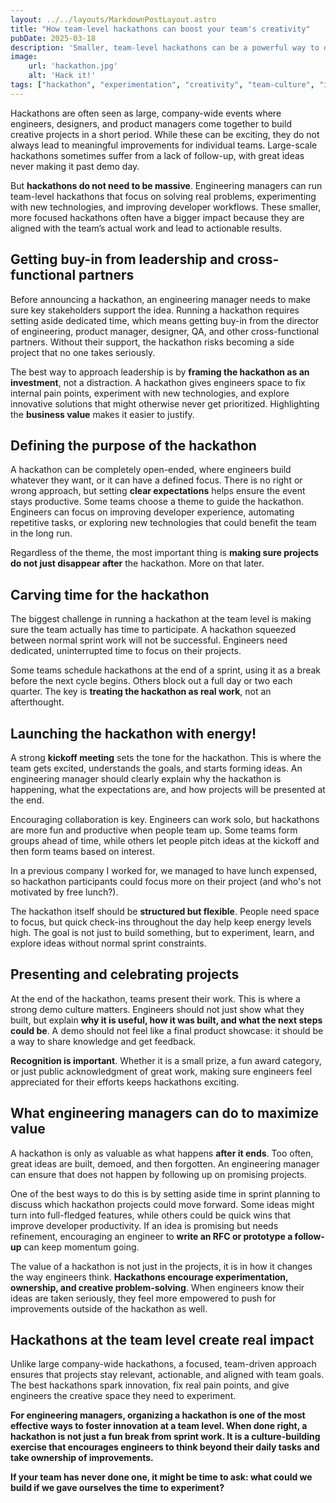 ```yaml
---
layout: ../../layouts/MarkdownPostLayout.astro
title: "How team-level hackathons can boost your team's creativity"
pubDate: 2025-03-18
description: 'Smaller, team-level hackathons can be a powerful way to drive innovation, solve real problems, and strengthen collaboration within your engineering teams.'
image:
    url: 'hackathon.jpg'
    alt: 'Hack it!'
tags: ["hackathon", "experimentation", "creativity", "team-culture", "innovation", "collaboration", "developer-experience", "ownership", "process-improvement", "autonomy", "engagement", "technical-debt"]
---
```

Hackathons are often seen as large, company-wide events where engineers, designers, and product managers come together to build creative projects in a short period. While these can be exciting, they do not always lead to meaningful improvements for individual teams. Large-scale hackathons sometimes suffer from a lack of follow-up, with great ideas never making it past demo day.

But **hackathons do not need to be massive**. Engineering managers can run team-level hackathons that focus on solving real problems, experimenting with new technologies, and improving developer workflows. These smaller, more focused hackathons often have a bigger impact because they are aligned with the team’s actual work and lead to actionable results.

## Getting buy-in from leadership and cross-functional partners

Before announcing a hackathon, an engineering manager needs to make sure key stakeholders support the idea. Running a hackathon requires setting aside dedicated time, which means getting buy-in from the director of engineering, product manager, designer, QA, and other cross-functional partners. Without their support, the hackathon risks becoming a side project that no one takes seriously.

The best way to approach leadership is by **framing the hackathon as an investment**, not a distraction. A hackathon gives engineers space to fix internal pain points, experiment with new technologies, and explore innovative solutions that might otherwise never get prioritized. Highlighting the **business value** makes it easier to justify.

## Defining the purpose of the hackathon

A hackathon can be completely open-ended, where engineers build whatever they want, or it can have a defined focus. There is no right or wrong approach, but setting **clear expectations** helps ensure the event stays productive. Some teams choose a theme to guide the hackathon. Engineers can focus on improving developer experience, automating repetitive tasks, or exploring new technologies that could benefit the team in the long run.

Regardless of the theme, the most important thing is **making sure projects do not just disappear after** the hackathon. More on that later.

## Carving time for the hackathon

The biggest challenge in running a hackathon at the team level is making sure the team actually has time to participate. A hackathon squeezed between normal sprint work will not be successful. Engineers need dedicated, uninterrupted time to focus on their projects.

Some teams schedule hackathons at the end of a sprint, using it as a break before the next cycle begins. Others block out a full day or two each quarter. The key is **treating the hackathon as real work**, not an afterthought.

## Launching the hackathon with energy!

A strong **kickoff meeting** sets the tone for the hackathon. This is where the team gets excited, understands the goals, and starts forming ideas. An engineering manager should clearly explain why the hackathon is happening, what the expectations are, and how projects will be presented at the end.

Encouraging collaboration is key. Engineers can work solo, but hackathons are more fun and productive when people team up. Some teams form groups ahead of time, while others let people pitch ideas at the kickoff and then form teams based on interest.

In a previous company I worked for, we managed to have lunch expensed, so hackathon participants could focus more on their project (and who's not motivated by free lunch?).

The hackathon itself should be **structured but flexible**. People need space to focus, but quick check-ins throughout the day help keep energy levels high. The goal is not just to build something, but to experiment, learn, and explore ideas without normal sprint constraints.

## Presenting and celebrating projects

At the end of the hackathon, teams present their work. This is where a strong demo culture matters. Engineers should not just show what they built, but explain **why it is useful, how it was built, and what the next steps could be**. A demo should not feel like a final product showcase: it should be a way to share knowledge and get feedback.

**Recognition is important**. Whether it is a small prize, a fun award category, or just public acknowledgment of great work, making sure engineers feel appreciated for their efforts keeps hackathons exciting.

## What engineering managers can do to maximize value

A hackathon is only as valuable as what happens **after it ends**. Too often, great ideas are built, demoed, and then forgotten. An engineering manager can ensure that does not happen by following up on promising projects.

One of the best ways to do this is by setting aside time in sprint planning to discuss which hackathon projects could move forward. Some ideas might turn into full-fledged features, while others could be quick wins that improve developer productivity. If an idea is promising but needs refinement, encouraging an engineer to **write an RFC or prototype a follow-up** can keep momentum going.

The value of a hackathon is not just in the projects, it is in how it changes the way engineers think. **Hackathons encourage experimentation, ownership, and creative problem-solving**. When engineers know their ideas are taken seriously, they feel more empowered to push for improvements outside of the hackathon as well.

## Hackathons at the team level create real impact

Unlike large company-wide hackathons, a focused, team-driven approach ensures that projects stay relevant, actionable, and aligned with team goals. The best hackathons spark innovation, fix real pain points, and give engineers the creative space they need to experiment.


**For engineering managers, organizing a hackathon is one of the most effective ways to foster innovation at a team level. When done right, a hackathon is not just a fun break from sprint work. It is a culture-building exercise that encourages engineers to think beyond their daily tasks and take ownership of improvements.**

**If your team has never done one, it might be time to ask: what could we build if we gave ourselves the time to experiment?**
